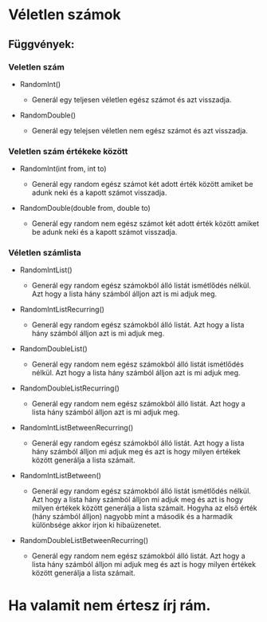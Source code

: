 ﻿# Véletlen számok
## Függvények:
### Veletlen szám
- RandomInt()
	* Generál egy teljesen véletlen egész számot és azt visszadja.

- RandomDouble()
	* Generál egy telejsen véletlen nem egész számot és azt visszadja.
### Veletlen szám értékeke között
- RandomInt(int from, int to)
	* Generál egy random egész számot két adott érték között amiket be adunk neki és a kapott számot visszadja.

- RandomDouble(double from, double to)
	* Generál egy random nem egész számot két adott érték között amiket be adunk neki és a kapott számot visszadja.
### Véletlen számlista
- RandomIntList()
	* Generál egy random egész számokból álló listát ismétlődés nélkül. Azt hogy a lista hány számból álljon azt is mi adjuk meg.

- RandomIntListRecurring()
	* Generál egy random egész számokból álló listát. Azt hogy a lista hány számból álljon azt is mi adjuk meg.

- RandomDoubleList()
	* Generál egy random nem egész számokból álló listát ismétlődés nélkül. Azt hogy a lista hány számból álljon azt is mi adjuk meg.

- RandomDoubleListRecurring()
	* Generál egy random nem egész számokból álló listát. Azt hogy a lista hány számból álljon azt is mi adjuk meg.

- RandomIntListBetweenRecurring()
	* Generál egy random egész számokból álló listát. Azt hogy a lista hány számból álljon mi adjuk meg és azt is hogy milyen értékek között generálja a lista számait. 

- RandomIntListBetween()
	* Generál egy random egész számokból álló listát ismétlődés nélkül. Azt hogy a lista hány számból álljon mi adjuk meg és azt is hogy milyen értékek között generálja a lista számait. Hogyha az első érték (hány számból álljon) nagyobb mint a második és a harmadik különbsége akkor írjon ki hibaüzenetet.

- RandomDoubleListBetweenRecurring()
    * Generál egy random nem egész számokból álló listát. Azt hogy a lista hány számból álljon mi adjuk meg és azt is hogy milyen értékek között generálja a lista számait. 

# Ha valamit nem értesz írj rám.